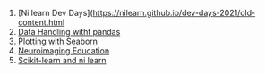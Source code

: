 1. [Ni learn Dev Days](https://nilearn.github.io/dev-days-2021/old-content.html
2. [Data Handling witht pandas](https://dartbrains.org/content/Introduction_to_Pandas.html)
3. [Plotting with Seaborn](https://seaborn.pydata.org/examples/index.html)
4. [Neuroimaging Education](https://lukas-snoek.com/NI-edu/index.html#)
5. [Scikit-learn and ni learn](https://youtu.be/WpDrpABMRog)
